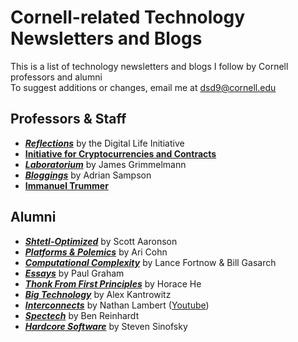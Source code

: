 # Cornell-related Technology Newsletters and Blogs

This is a list of technology newsletters and blogs I follow by Cornell professors and alumni<br>To suggest additions or changes, email me at [dsd9@cornell.edu](mailto:dsd9@cornell.edu)

## Professors & Staff
* [**_Reflections_**](https://www.dli.tech.cornell.edu/blog) by the Digital Life Initiative
* [**Initiative for Cryptocurrencies and Contracts**](https://www.youtube.com/@ic3initiativeforcryptocurr114)
* [**_Laboratorium_**](https://3d.laboratorium.net/) by James Grimmelmann
* [**_Bloggings_**](https://www.cs.cornell.edu/~asampson/blog/) by Adrian Sampson
* [**Immanuel Trummer**](https://www.youtube.com/@immanueltrummer4111)


## Alumni
* [**_Shtetl-Optimized_**](https://scottaaronson.blog/) by Scott Aaronson
* [**_Platforms & Polemics_**](https://aricohn.substack.com/) by Ari Cohn
* [**_Computational Complexity_**](https://blog.computationalcomplexity.org/) by Lance Fortnow & Bill Gasarch
* [**_Essays_**](https://paulgraham.com/articles.html) by Paul Graham
* [**_Thonk From First Principles_**](https://www.thonking.ai/) by Horace He
* [**_Big Technology_**](https://www.bigtechnology.com/) by Alex Kantrowitz
* [**_Interconnects_**](https://www.interconnects.ai/) by Nathan Lambert ([Youtube](https://www.youtube.com/@natolambert))
* [**_Spectech_**](https://blog.spec.tech/) by Ben Reinhardt
* [**_Hardcore Software_**](https://hardcoresoftware.learningbyshipping.com/) by Steven Sinofsky

